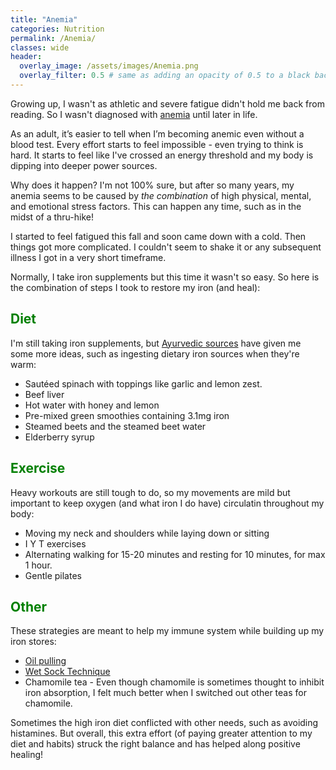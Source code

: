 ```yaml
---
title: "Anemia"
categories: Nutrition
permalink: /Anemia/
classes: wide
header:
  overlay_image: /assets/images/Anemia.png
  overlay_filter: 0.5 # same as adding an opacity of 0.5 to a black background
---
```



Growing up, I wasn't as athletic and severe fatigue didn't hold me back from reading. So I wasn't diagnosed with <a href="https://www.hopkinsmedicine.org/health/conditions-and-diseases/irondeficiency-anemia">anemia</a> until later in life. 

As an adult, it’s easier to tell when I’m becoming anemic even without a blood test. Every effort starts to feel impossible - even trying to think is hard. It starts to feel like I've crossed an energy threshold and my body is dipping into deeper power sources. 

Why does it happen? I'm not 100% sure, but after so many years, my anemia seems to be caused by <i>the combination</i> of high physical, mental, and emotional stress factors. This can happen any time, such as in the midst of a thru-hike! 

I started to feel fatigued this fall and soon came down with a cold. Then things got more complicated. I couldn't seem to shake it or any subsequent illness I got in a very short timeframe.

Normally, I take iron supplements but this time it wasn't so easy. So here is the combination of steps I took to restore my iron (and heal): 

<h2 style="color: green;">Diet</h2>

I'm still taking iron supplements, but <a href="https://www.youtube.com/watch?v=8rjccoRDvJQ">Ayurvedic sources</a> have given me some more ideas, such as ingesting dietary iron sources when they're warm:

<ul>
    <li>Sautéed spinach with toppings like garlic and lemon zest.</li>
    <li>Beef liver</li> 
    <li>Hot water with honey and lemon</li>
    <li>Pre-mixed green smoothies containing 3.1mg iron</li>
    <li>Steamed beets and the steamed beet water</li> 
    <li>Elderberry syrup</li>
</ul>

<h2 style="color: green;">Exercise</h2>

Heavy workouts are still tough to do, so my movements are mild but important to keep oxygen (and what iron I do have) circulatin throughout my body:
 
<ul>
    <li>Moving my neck and shoulders while laying down or sitting</li> 
    <li>I Y T exercises</li>
    <li>Alternating walking for 15-20 minutes and resting for 10 minutes, for max 1 hour.</li> 
    <li>Gentle pilates</li>
</ul>

<h2 style="color: green;">Other</h2>

These strategies are meant to help my immune system while building up my iron stores: 

<ul>
    <li><a href="https://vidyaliving.com/natural-beauty-series-oil-pulling-neem-2/">Oil pulling</a></li>
    <li><a href="https://www.healthforlifend.com/blog/doctors-blog/naturopathic-medicine-wet-sock-treatment/">Wet Sock Technique</a></li>
    <li>Chamomile tea - Even though chamomile is sometimes thought to inhibit iron absorption, I felt much better when I switched out other teas for chamomile.</li>
</ul>

Sometimes the high iron diet conflicted with other needs, such as avoiding histamines. But overall, this extra effort (of paying greater attention to my diet and habits) struck the right balance and has helped along positive healing! 